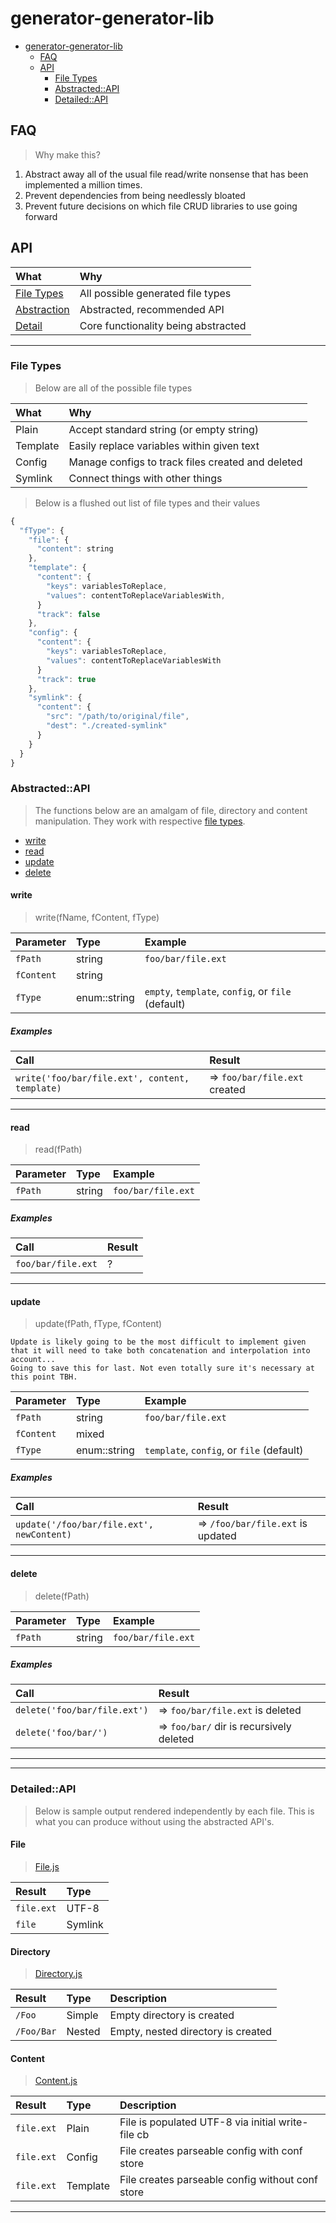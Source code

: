 # generator-generator-lib

<!-- TOC START min:1 max:3 link:true update:true -->

* [generator-generator-lib](#generator-generator-lib)
  * [FAQ](#faq)
  * [API](#api)
    * [File Types](#file-types)
    * [Abstracted::API](#abstractedapi)
    * [Detailed::API](#detailedapi)

<!-- TOC END -->

## FAQ

> Why make this?

1. Abstract away all of the usual file read/write nonsense that has been implemented a million times.
2. Prevent dependencies from being needlessly bloated
3. Prevent future decisions on which file CRUD libraries to use going forward

## API

| What                          | Why                                 |
| :---------------------------- | :---------------------------------- |
| [File Types](#file-types)     | All possible generated file types   |
| [Abstraction](#abstractedapi) | Abstracted, recommended API         |
| [Detail](#detailedapi)        | Core functionality being abstracted |

---

### File Types

> Below are all of the possible file types

| What     | Why                                               |
| :------- | :------------------------------------------------ |
| Plain    | Accept standard string (or empty string)          |
| Template | Easily replace variables within given text        |
| Config   | Manage configs to track files created and deleted |
| Symlink  | Connect things with other things                  |

> Below is a flushed out list of file types and their values

```js
{
  "fType": {
    "file": {
      "content": string
    },
    "template": {
      "content": {
        "keys": variablesToReplace,
        "values": contentToReplaceVariablesWith,
      }
      "track": false
    },
    "config": {
      "content": {
        "keys": variablesToReplace,
        "values": contentToReplaceVariablesWith
      }
      "track": true
    },
    "symlink": {
      "content": {
        "src": "/path/to/original/file",
        "dest": "./created-symlink"
      }
    }
  }
}
```

### Abstracted::API

> The functions below are an amalgam of file, directory and content manipulation. They work with respective [file types](#file-types).

* [write](#write)
* [read](#read)
* [update](#update)
* [delete](#delete)

#### write

> write(fName, fContent, fType)

| Parameter  | Type         | Example                                            |
| :--------- | :----------- | :------------------------------------------------- |
| `fPath`    | string       | `foo/bar/file.ext`                                 |
| `fContent` | string       |                                                    |
| `fType`    | enum::string | `empty`, `template`, `config`, or `file` (default) |

##### Examples

| Call                                           | Result                        |
| :--------------------------------------------- | :---------------------------- |
| `write('foo/bar/file.ext', content, template)` | => `foo/bar/file.ext` created |

---

#### read

> read(fPath)

| Parameter | Type   | Example            |
| :-------- | :----- | :----------------- |
| `fPath`   | string | `foo/bar/file.ext` |

##### Examples

| Call               | Result |
| :----------------- | :----- |
| `foo/bar/file.ext` | ?      |

---

#### update

> update(fPath, fType, fContent)

```
Update is likely going to be the most difficult to implement given that it will need to take both concatenation and interpolation into account...
Going to save this for last. Not even totally sure it's necessary at this point TBH.
```

| Parameter  | Type         | Example                                   |
| :--------- | :----------- | :---------------------------------------- |
| `fPath`    | string       | `foo/bar/file.ext`                        |
| `fContent` | mixed        |                                           |
| `fType`    | enum::string | `template`, `config`, or `file` (default) |

##### Examples

| Call                                      | Result                            |
| :---------------------------------------- | :-------------------------------- |
| `update('/foo/bar/file.ext', newContent)` | => `/foo/bar/file.ext` is updated |

---

#### delete

> delete(fPath)

| Parameter | Type   | Example            |
| :-------- | :----- | :----------------- |
| `fPath`   | string | `foo/bar/file.ext` |

##### Examples

| Call                         | Result                                   |
| :--------------------------- | :--------------------------------------- |
| `delete('foo/bar/file.ext')` | => `foo/bar/file.ext` is deleted         |
| `delete('foo/bar/')`         | => `foo/bar/` dir is recursively deleted |

---

---

### Detailed::API

> Below is sample output rendered independently by each file. This is what you can produce without using the abstracted API's.

#### File

> [File.js](./file.js)

| Result     | Type    |
| :--------- | :------ |
| `file.ext` | UTF-8   |
| `file`     | Symlink |

#### Directory

> [Directory.js](./directory.js)

| Result     | Type   | Description                        |
| :--------- | :----- | :--------------------------------- |
| `/Foo`     | Simple | Empty directory is created         |
| `/Foo/Bar` | Nested | Empty, nested directory is created |

#### Content

> [Content.js](./content.js)

| Result     | Type     | Description                                       |
| :--------- | :------- | :------------------------------------------------ |
| `file.ext` | Plain    | File is populated UTF-8 via initial write-file cb |
| `file.ext` | Config   | File creates parseable config with conf store     |
| `file.ext` | Template | File creates parseable config without conf store  |

---
